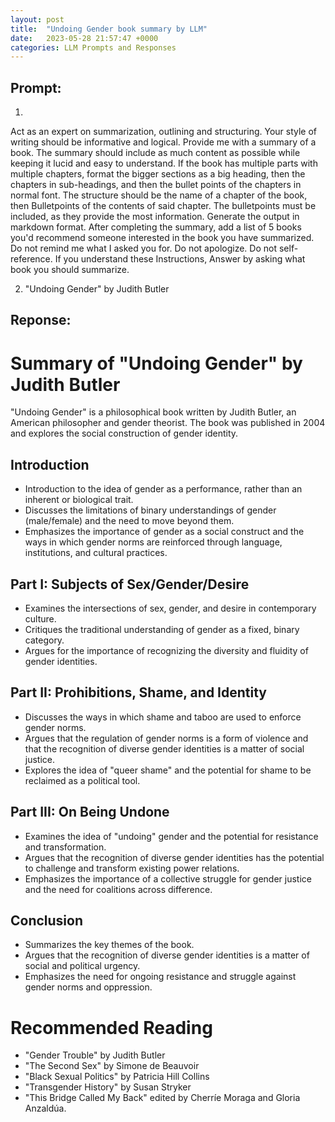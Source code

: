 ```yaml
---
layout: post
title:  "Undoing Gender book summary by LLM"
date:   2023-05-28 21:57:47 +0000
categories: LLM Prompts and Responses
---
```


## Prompt:

1. 
Act as an expert on summarization, outlining and structuring. Your style of writing should be informative and logical. Provide me with a summary of a book. The summary should include as much content as possible while keeping it lucid and easy to understand. If the book has multiple parts with multiple chapters, format the bigger sections as a big heading, then the chapters in sub-headings, and then the bullet points of the chapters in normal font. The structure should be the name of a chapter of the book, then Bulletpoints of the contents of said chapter. The bulletpoints must be included, as they provide the most information. Generate the output in markdown format. After completing the summary, add a list of 5 books you'd recommend someone interested in the book you have summarized. Do not remind me what I asked you for. Do not apologize. Do not self-reference. If you understand these Instructions, Answer by asking what book you should summarize.

2. "Undoing Gender" by Judith Butler

## Reponse:

# Summary of "Undoing Gender" by Judith Butler

"Undoing Gender" is a philosophical book written by Judith Butler, an American philosopher and gender theorist. The book was published in 2004 and explores the social construction of gender identity.

## Introduction
- Introduction to the idea of gender as a performance, rather than an inherent or biological trait.
- Discusses the limitations of binary understandings of gender (male/female) and the need to move beyond them.
- Emphasizes the importance of gender as a social construct and the ways in which gender norms are reinforced through language, institutions, and cultural practices.

## Part I: Subjects of Sex/Gender/Desire
- Examines the intersections of sex, gender, and desire in contemporary culture.
- Critiques the traditional understanding of gender as a fixed, binary category.
- Argues for the importance of recognizing the diversity and fluidity of gender identities.

## Part II: Prohibitions, Shame, and Identity
- Discusses the ways in which shame and taboo are used to enforce gender norms.
- Argues that the regulation of gender norms is a form of violence and that the recognition of diverse gender identities is a matter of social justice.
- Explores the idea of "queer shame" and the potential for shame to be reclaimed as a political tool.

## Part III: On Being Undone
- Examines the idea of "undoing" gender and the potential for resistance and transformation.
- Argues that the recognition of diverse gender identities has the potential to challenge and transform existing power relations.
- Emphasizes the importance of a collective struggle for gender justice and the need for coalitions across difference.

## Conclusion
- Summarizes the key themes of the book.
- Argues that the recognition of diverse gender identities is a matter of social and political urgency.
- Emphasizes the need for ongoing resistance and struggle against gender norms and oppression.

# Recommended Reading
- "Gender Trouble" by Judith Butler
- "The Second Sex" by Simone de Beauvoir
- "Black Sexual Politics" by Patricia Hill Collins
- "Transgender History" by Susan Stryker
- "This Bridge Called My Back" edited by Cherríe Moraga and Gloria Anzaldúa.